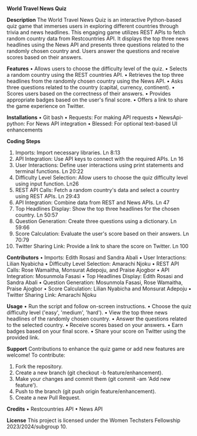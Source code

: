 **World Travel News Quiz**

**Description**
The World Travel News Quiz is an interactive Python-based quiz game that immerses users in exploring different countries through trivia and news headlines. This engaging game utilizes REST APIs to fetch random country data from Restcountries API. It displays the top three news headlines using the News API and  presents three questions related to the randomly chosen country and. Users answer the questions and receive scores based on their answers.

**Features**
•	Allows users to choose the difficulty level of the quiz.
•	Selects a random country using the REST countries API.
•	Retrieves the top three headlines from the randomly chosen country using the News API. 
•	Asks three questions related to the country (capital, currency, continent).
•	Scores users based on the correctness of their answers.
•	Provides appropriate badges based on the user's final score.
•	Offers a link to share the game experience on Twitter.

**Installations**
•	Git bash
•	Requests: For making API requests
•	NewsApi-python: For News API integration
•	Blessed: For optional text-based UI enhancements

**Coding Steps**
1.	Imports: Import necessary libraries. Ln 8:13
2.	API Integration: Use API keys to connect with the required APIs.   Ln 16
3.	User Interactions: Define user interactions using print statements and terminal functions.  Ln 20:22
4.	Difficulty Level Selection: Allow users to choose the quiz difficulty level using input function. Ln26
5.	REST API Calls: Fetch a random country's data and select a country using REST APIs.   Ln 29:43
6.	API Integration: Combine data from REST and News APIs.   Ln 47
7.	Top Headlines Display: Show the top three headlines for the chosen country.   Ln 50:57
8.	Question Generation: Create three questions using a dictionary. Ln 59:66
9.	Score Calculation: Evaluate the user's score based on their answers. Ln 70:79
10.	Twitter Sharing Link: Provide a link to share the score on Twitter. Ln 100

**Contributors**
•	Imports: Edith Rosasi and Sandra Abali
•	User Interactions: Lilian Nyabicha
•	Difficulty Level Selection: Amarachi Njoku
•	REST API Calls: Rose Wamaitha, Monsurat Adepoju, and Praise Ajogbor
•	API Integration: Mosunmola Fasasi
•	Top Headlines Display: Edith Rosasi and Sandra Abali
•	Question Generation: Mosunmola Fasasi, Rose Wamaitha, Praise Ajogbor
•	Score Calculation: Lilian Nyabicha and Monsurat Adepoju
•	Twitter Sharing Link: Amarachi Njoku

**Usage**
•	Run the script and follow on-screen instructions.
•	Choose the quiz difficulty level ('easy', 'medium', 'hard').
•	View the top three news headlines of the randomly chosen country.
•	Answer the questions related to the selected country.
•	Receive scores based on your answers.
•	Earn badges based on your final score.
•	Share your score on Twitter using the provided link.

**Support**
Contributions to enhance the quiz game or add new features are welcome! To contribute:
1.	Fork the repository.
2.	Create a new branch (git checkout -b feature/enhancement).
3.	Make your changes and commit them (git commit -am 'Add new feature').
4.	Push to the branch (git push origin feature/enhancement).
5.	Create a new Pull Request.

**Credits**
•	Restcountries API
•	News API

**License**
This project is licensed under the Women Techsters Fellowship 2023/2024/subgroup 10.

